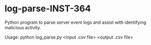 # log-parse-INST-364
Python program to parse server event logs and assist with identifying malicious activity.

Usage: python log_parse.py <input .csv file> <output .csv file>
